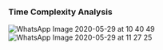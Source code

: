 ### Time Complexity Analysis


![WhatsApp Image 2020-05-29 at 10 40 49](https://user-images.githubusercontent.com/26361028/83227204-3e954d00-a1a1-11ea-905b-f77260258512.jpeg)
![WhatsApp Image 2020-05-29 at 11 27 25](https://user-images.githubusercontent.com/26361028/83227206-3fc67a00-a1a1-11ea-9816-7ae8c107b136.jpeg)
